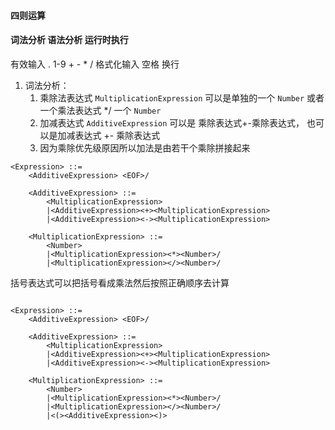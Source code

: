 #### 四则运算

#### 词法分析 语法分析 运行时执行

有效输入 . 1-9 + - * /
格式化输入 空格 换行
1. 词法分析：
    1. 乘除法表达式 `MultiplicationExpression` 可以是单独的一个 `Number` 或者一个乘法表达式 */ 一个 `Number`
    2. 加减表达式 `AdditiveExpression` 可以是 乘除表达式+-乘除表达式， 
    也可以是加减表达式 +- 乘除表达式
    3. 因为乘除优先级原因所以加法是由若干个乘除拼接起来
```
<Expression> ::=
    <AdditiveExpression> <EOF>/

    <AdditiveExpression> ::=
        <MultiplicationExpression>
        |<AdditiveExpression><+><MultiplicationExpression>
        |<AdditiveExpression><-><MultiplicationExpression>

    <MultiplicationExpression> ::=
        <Number>
        |<MultiplicationExpression><*><Number>/
        |<MultiplicationExpression></><Number>/
```

括号表达式可以把括号看成乘法然后按照正确顺序去计算
```group
    
<Expression> ::=
    <AdditiveExpression> <EOF>/

    <AdditiveExpression> ::=
        <MultiplicationExpression>
        |<AdditiveExpression><+><MultiplicationExpression>
        |<AdditiveExpression><-><MultiplicationExpression>

    <MultiplicationExpression> ::=
        <Number>
        |<MultiplicationExpression><*><Number>/
        |<MultiplicationExpression></><Number>/
        |<(><AdditiveExpression><)>
```
